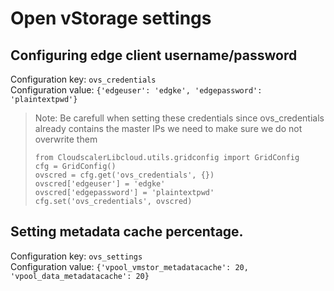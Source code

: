 # Open vStorage settings

## Configuring edge client username/password

Configuration key: `ovs_credentials`  
Configuration value: `{'edgeuser': 'edgke', 'edgepassword': 'plaintextpwd'}`

> Note: Be carefull when setting these credentials since ovs\_credentials already contains the master IPs we need to make sure we do not overwrite them
>
> ```text
> from CloudscalerLibcloud.utils.gridconfig import GridConfig
> cfg = GridConfig()
> ovscred = cfg.get('ovs_credentials', {})
> ovscred['edgeuser'] = 'edgke'
> ovscred['edgepassword'] = 'plaintextpwd'
> cfg.set('ovs_credentials', ovscred)
> ```

## Setting metadata cache percentage.

Configuration key: `ovs_settings`  
Configuration value: `{'vpool_vmstor_metadatacache': 20, 'vpool_data_metadatacache': 20}`

